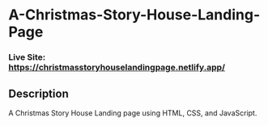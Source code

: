 # A-Christmas-Story-House-Landing-Page
### Live Site: https://christmasstoryhouselandingpage.netlify.app/

## Description
A Christmas Story House Landing page using HTML, CSS, and JavaScript.
